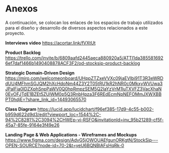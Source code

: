 # Anexos #

A continuación, se colocan los enlaces de los espacios de trabajo utilizados para el diseño y desarrollo de diversos aspectos relacionados a este proyecto.

**Interviews video**
https://acortar.link/fVXtUt

**Product Backlog**
https://trello.com/invite/b/6809aafd2445aeca880920a5/ATTI1da3855816926ef7daf1466b1490408878ACF3F2/od-stocksip-product-backlog

**Strategic Domain-Driven Design**
https://miro.com/welcomeonboard/UHppZTZxeVVXc09jaEVlbi91T3R3eWRDdUU4MFhmSGJQM2hXcHdoNm44Z3Y2T05tRU1kR2hNR0c0MkxyWVUwa3JPalFia0lDZXphSnpPaWV0Q0hpRmpzSEM5Q2laYzVrM1luTXVFZ3VacXhaN0EvOFJTdE1BZEt5ZUlWM0p5Q3RnbHpza3F6REdEcmNpNEFOMmJXWXBBPT0hdjE=?share_link_id=14493065570

**Class Diagram**
https://lucid.app/lucidchart/f96ef385-17d9-4c55-b002-b959d622d9d3/edit?viewport_loc=1544%2C-94%2C8281%2C3094%2CHWEp-vi-RSFO&invitationId=inv_95b21289-cf5f-45a7-85fe-9164e3f49e26

**Landing Page & Web Applications - Wireframes and Mockups**
https://www.figma.com/design/AdvG5jOWOUAEfgunORKgtN/StockSip---OPEN-SOURCE?node-id=70-2&t=yeU6BQNBlAFsHqRk-0
